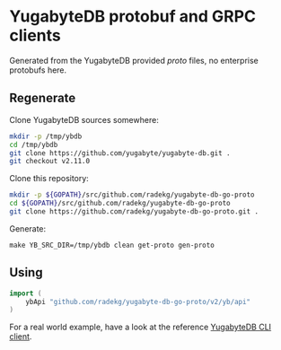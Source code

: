 # YugabyteDB protobuf and GRPC clients

Generated from the YugabyteDB provided _proto_ files, no enterprise protobufs here.

## Regenerate

Clone YugabyteDB sources somewhere:

```sh
mkdir -p /tmp/ybdb
cd /tmp/ybdb
git clone https://github.com/yugabyte/yugabyte-db.git .
git checkout v2.11.0
```

Clone this repository:

```sh
mkdir -p ${GOPATH}/src/github.com/radekg/yugabyte-db-go-proto
cd ${GOPATH}/src/github.com/radekg/yugabyte-db-go-proto
git clone https://github.com/radekg/yugabyte-db-go-proto.git .
```

Generate:

```
make YB_SRC_DIR=/tmp/ybdb clean get-proto gen-proto
```

## Using

```go
import (
    ybApi "github.com/radekg/yugabyte-db-go-proto/v2/yb/api"
)
```

For a real world example, have a look at the reference [YugabyteDB CLI client](https://github.com/radekg/yugabyte-db-go-client/tree/master/client/cli).
